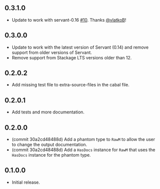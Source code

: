 
## 0.3.1.0

* Update to work with servant-0.16
  [#10](https://github.com/cdepillabout/servant-rawm/pull/10). Thanks
  [@vlatkoB](https://github.com/vlatkoB)!

## 0.3.0.0

* Update to work with the latest version of Servant (0.14) and remove support from older versions of Servant.
* Remove support from Stackage LTS versions older than 12.

## 0.2.0.2

*   Add missing test file to extra-source-files in the cabal file.

## 0.2.0.1

*   Add tests and more documentation.

## 0.2.0.0

*   (commit 30a2cd48488d) Add a phantom type to `RawM` to allow the user to
    change the output documentation.
*   (commit 30a2cd48488d) Add a `HasDocs` instance for `RawM` that uses
    the `HasDocs` instance for the phantom type.

## 0.1.0.0

*   Initial release.
